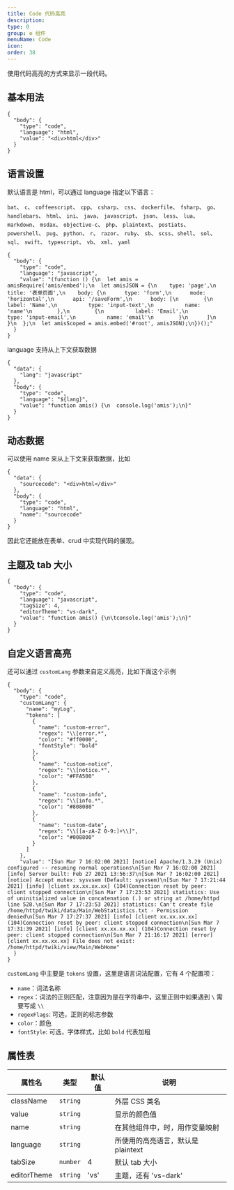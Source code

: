```yaml
---
title: Code 代码高亮
description:
type: 0
group: ⚙ 组件
menuName: Code
icon:
order: 38
---
```


使用代码高亮的方式来显示一段代码。

## 基本用法

```schema
{
  "body": {
    "type": "code",
    "language": "html",
    "value": "<div>html</div>"
  }
}
```

## 语言设置

默认语言是 html，可以通过 language 指定以下语言：

`bat`、 `c`、 `coffeescript`、 `cpp`、 `csharp`、 `css`、 `dockerfile`、 `fsharp`、 `go`、 `handlebars`、 `html`、 `ini`、 `java`、 `javascript`、 `json`、 `less`、 `lua`、 `markdown`、 `msdax`、 `objective-c`、 `php`、 `plaintext`、 `postiats`、 `powershell`、 `pug`、 `python`、 `r`、 `razor`、 `ruby`、 `sb`、 `scss`、`shell`、 `sol`、 `sql`、 `swift`、 `typescript`、 `vb`、 `xml`、 `yaml`

```schema
{
  "body": {
    "type": "code",
    "language": "javascript",
    "value": "(function () {\n  let amis = amisRequire('amis/embed');\n  let amisJSON = {\n    type: 'page',\n    title: '表单页面',\n    body: {\n      type: 'form',\n      mode: 'horizontal',\n      api: '/saveForm',\n      body: [\n        {\n          label: 'Name',\n          type: 'input-text',\n          name: 'name'\n        },\n        {\n          label: 'Email',\n          type: 'input-email',\n          name: 'email'\n        }\n      ]\n    }\n  };\n  let amisScoped = amis.embed('#root', amisJSON);\n})();"
  }
}
```

language 支持从上下文获取数据

```schema
{
  "data": {
    "lang": "javascript"
  },
  "body": {
    "type": "code",
    "language": "${lang}",
    "value": "function amis() {\n  console.log('amis');\n}"
  }
}
```

## 动态数据

可以使用 name 来从上下文来获取数据，比如

```schema
{
  "data": {
    "sourcecode": "<div>html</div>"
  },
  "body": {
    "type": "code",
    "language": "html",
    "name": "sourcecode"
  }
}
```

因此它还能放在表单、crud 中实现代码的展现。

## 主题及 tab 大小

```schema
{
  "body": {
    "type": "code",
    "language": "javascript",
    "tagSize": 4,
    "editorTheme": "vs-dark",
    "value": "function amis() {\n\tconsole.log('amis');\n}"
  }
}
```

## 自定义语言高亮

还可以通过 `customLang` 参数来自定义高亮，比如下面这个示例

```schema
{
  "body": {
    "type": "code",
    "customLang": {
      "name": "myLog",
      "tokens": [
        {
          "name": "custom-error",
          "regex": "\\[error.*",
          "color": "#ff0000",
          "fontStyle": "bold"
        },
        {
          "name": "custom-notice",
          "regex": "\\[notice.*",
          "color": "#FFA500"
        },
        {
          "name": "custom-info",
          "regex": "\\[info.*",
          "color": "#808080"
        },
        {
          "name": "custom-date",
          "regex": "\\[[a-zA-Z 0-9:]+\\]",
          "color": "#008800"
        }
      ]
    },
    "value": "[Sun Mar 7 16:02:00 2021] [notice] Apache/1.3.29 (Unix) configured -- resuming normal operations\n[Sun Mar 7 16:02:00 2021] [info] Server built: Feb 27 2021 13:56:37\n[Sun Mar 7 16:02:00 2021] [notice] Accept mutex: sysvsem (Default: sysvsem)\n[Sun Mar 7 17:21:44 2021] [info] [client xx.xx.xx.xx] (104)Connection reset by peer: client stopped connection\n[Sun Mar 7 17:23:53 2021] statistics: Use of uninitialized value in concatenation (.) or string at /home/httpd line 528.\n[Sun Mar 7 17:23:53 2021] statistics: Can't create file /home/httpd/twiki/data/Main/WebStatistics.txt - Permission denied\n[Sun Mar 7 17:27:37 2021] [info] [client xx.xx.xx.xx] (104)Connection reset by peer: client stopped connection\n[Sun Mar 7 17:31:39 2021] [info] [client xx.xx.xx.xx] (104)Connection reset by peer: client stopped connection\n[Sun Mar 7 21:16:17 2021] [error] [client xx.xx.xx.xx] File does not exist: /home/httpd/twiki/view/Main/WebHome"
  }
}
```

`customLang` 中主要是 `tokens` 设置，这里是语言词法配置，它有 4 个配置项：

- `name`：词法名称
- `regex`：词法的正则匹配，注意因为是在字符串中，这里正则中如果遇到 `\` 需要写成 `\\`
- `regexFlags`: 可选，正则的标志参数
- `color`：颜色
- `fontStyle`: 可选，字体样式，比如 `bold` 代表加粗

## 属性表

| 属性名      | 类型     | 默认值 | 说明                               |
| ----------- | -------- | ------ | ---------------------------------- |
| className   | `string` |        | 外层 CSS 类名                      |
| value       | `string` |        | 显示的颜色值                       |
| name        | `string` |        | 在其他组件中，时，用作变量映射     |
| language    | `string` |        | 所使用的高亮语言，默认是 plaintext |
| tabSize     | `number` | 4      | 默认 tab 大小                      |
| editorTheme | `string` | 'vs'   | 主题，还有 'vs-dark'               |
